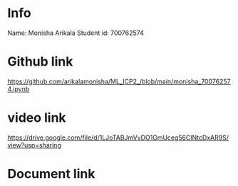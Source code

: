 # Info
Name: Monisha Arikala
Student id: 700762574

# Github link
https://github.com/arikalamonisha/ML_ICP2_/blob/main/monisha_700762574.ipynb
# video link
https://drive.google.com/file/d/1LJoTABJmVvDO1GmUceg56ClNtcDxAR9S/view?usp=sharing
# Document link
